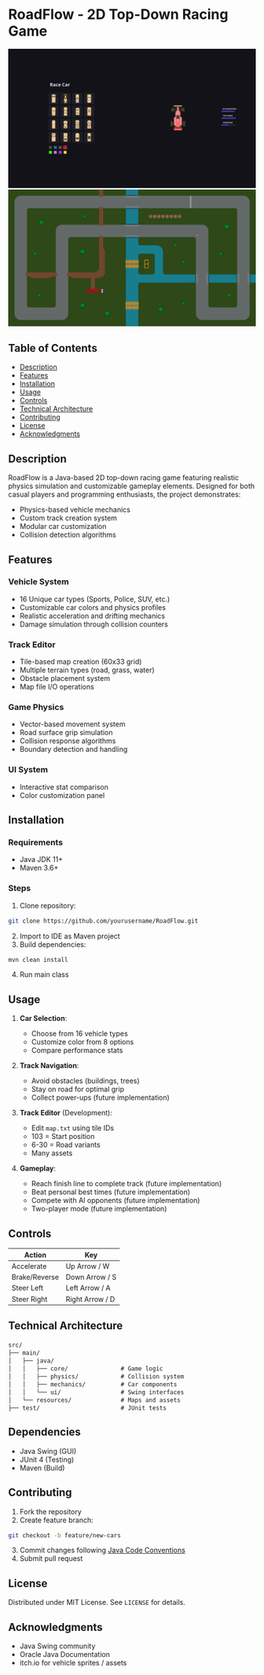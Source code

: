 # RoadFlow - 2D Top-Down Racing Game

![Gameplay Demo](.github/preview1.png)
![Gameplay Demo](.github/preview2.png)


## Table of Contents
- [Description](#description)
- [Features](#features)
- [Installation](#installation)
- [Usage](#usage)
- [Controls](#controls)
- [Technical Architecture](#technical-architecture)
- [Contributing](#contributing)
- [License](#license)
- [Acknowledgments](#acknowledgments)

## Description
RoadFlow is a Java-based 2D top-down racing game featuring realistic physics simulation and customizable gameplay elements. Designed for both casual players and programming enthusiasts, the project demonstrates:

- Physics-based vehicle mechanics
- Custom track creation system
- Modular car customization
- Collision detection algorithms

## Features
### Vehicle System
- 16 Unique car types (Sports, Police, SUV, etc.)
- Customizable car colors and physics profiles
- Realistic acceleration and drifting mechanics
- Damage simulation through collision counters

### Track Editor
- Tile-based map creation (60x33 grid)
- Multiple terrain types (road, grass, water)
- Obstacle placement system
- Map file I/O operations

### Game Physics
- Vector-based movement system
- Road surface grip simulation
- Collision response algorithms
- Boundary detection and handling

### UI System
- Interactive stat comparison
- Color customization panel

## Installation
### Requirements
- Java JDK 11+
- Maven 3.6+

### Steps
1. Clone repository:
```bash
git clone https://github.com/yourusername/RoadFlow.git
```
2. Import to IDE as Maven project
3. Build dependencies:
```bash
mvn clean install
```
4. Run main class


## Usage
1. **Car Selection**:
    - Choose from 16 vehicle types
    - Customize color from 8 options
    - Compare performance stats

2. **Track Navigation**:
    - Avoid obstacles (buildings, trees)
    - Stay on road for optimal grip
    - Collect power-ups (future implementation)

3. **Track Editor** (Development):
    - Edit `map.txt` using tile IDs
    - 103 = Start position
    - 6-30 = Road variants
    - Many assets

4. **Gameplay**:
    - Reach finish line to complete track (future implementation)
    - Beat personal best times (future implementation)
    - Compete with AI opponents (future implementation)
    - Two-player mode (future implementation)

## Controls
| Action                | Key                    |
|-----------------------|------------------------|
| Accelerate            | Up Arrow   / W         |
| Brake/Reverse         | Down Arrow    / S      |
| Steer Left            | Left Arrow       / A   |
| Steer Right           | Right Arrow        / D |


## Technical Architecture
```plaintext
src/
├── main/
│   ├── java/
│   │   ├── core/               # Game logic
│   │   ├── physics/            # Collision system
│   │   ├── mechanics/          # Car components
│   │   └── ui/                 # Swing interfaces
│   └── resources/              # Maps and assets
├── test/                       # JUnit tests
```

## Dependencies
- Java Swing (GUI)
- JUnit 4 (Testing)
- Maven (Build)

## Contributing
1. Fork the repository
2. Create feature branch:
```bash
git checkout -b feature/new-cars
```
3. Commit changes following [Java Code Conventions](https://www.oracle.com/java/technologies/javase/codeconventions-introduction.html)
4. Submit pull request

## License
Distributed under MIT License. See `LICENSE` for details.

## Acknowledgments
- Java Swing community
- Oracle Java Documentation
- itch.io for vehicle sprites / assets
